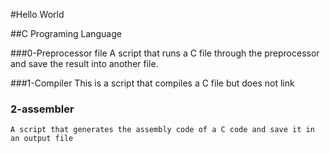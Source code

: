 #Hello World

##C Programing Language

###0-Preprocessor file 
	 A script that runs a C file through the preprocessor and save the result into another file.

###1-Compiler
	This is a script that compiles a C file but does not link

### 2-assembler
	A script that generates the assembly code of a C code and save it in an output file
